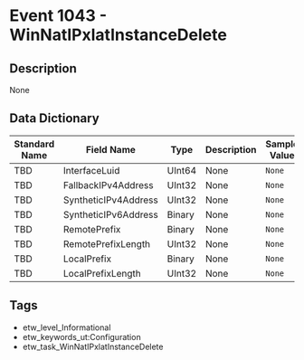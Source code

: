 # Event 1043 - WinNatIPxlatInstanceDelete

## Description
None

## Data Dictionary
|Standard Name|Field Name|Type|Description|Sample Value|
|---|---|---|---|---|
|TBD|InterfaceLuid|UInt64|None|`None`|
|TBD|FallbackIPv4Address|UInt32|None|`None`|
|TBD|SyntheticIPv4Address|UInt32|None|`None`|
|TBD|SyntheticIPv6Address|Binary|None|`None`|
|TBD|RemotePrefix|Binary|None|`None`|
|TBD|RemotePrefixLength|UInt32|None|`None`|
|TBD|LocalPrefix|Binary|None|`None`|
|TBD|LocalPrefixLength|UInt32|None|`None`|

## Tags
* etw_level_Informational
* etw_keywords_ut:Configuration
* etw_task_WinNatIPxlatInstanceDelete